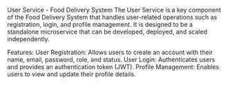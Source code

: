 User Service - Food Delivery System
The User Service is a key component of the Food Delivery System that handles user-related operations such as registration, login, and profile management. It is designed to be a standalone microservice that can be developed, deployed, and scaled independently.

Features:
User Registration: Allows users to create an account with their name, email, password, role, and status.
User Login: Authenticates users and provides an authentication token (JWT).
Profile Management: Enables users to view and update their profile details.
